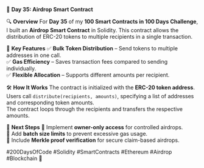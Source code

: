 🎁 **Day 35: Airdrop Smart Contract**

 🔍 **Overview**
For **Day 35** of my **100 Smart Contracts in 100 Days Challenge**, I built an **Airdrop Smart Contract** in Solidity. This contract allows the distribution of ERC-20 tokens to multiple recipients in a single transaction.

 📜 **Key Features**
✅ **Bulk Token Distribution** – Send tokens to multiple addresses in one call.  
✅ **Gas Efficiency** – Saves transaction fees compared to sending individually.  
✅ **Flexible Allocation** – Supports different amounts per recipient.  

 🛠️ **How It Works**
 The contract is initialized with the **ERC-20 token address**.  
 Users call `distribute(recipients, amounts)`, specifying a list of addresses and corresponding token amounts.  
 The contract loops through the recipients and transfers the respective amounts.  

 🔗 **Next Steps**
🔹 Implement **owner-only access** for controlled airdrops.  
🔹 Add **batch size limits** to prevent excessive gas usage.  
🔹 Include **Merkle proof verification** for secure claim-based airdrops.  

#200DaysOfCode #Solidity #SmartContracts #Ethereum #Airdrop #Blockchain 🚀